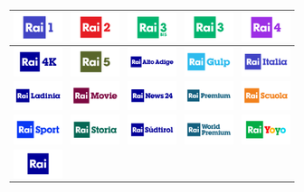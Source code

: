 | ![](https://raw.githubusercontent.com/RevGear/logo/master/International/Rai/Rai-1.png) | ![](https://raw.githubusercontent.com/RevGear/logo/master/International/Rai/Rai-2.png) | ![](https://raw.githubusercontent.com/RevGear/logo/master/International/Rai/Rai-3-Bis.png) | ![](https://raw.githubusercontent.com/RevGear/logo/master/International/Rai/Rai-3.png) | ![](https://raw.githubusercontent.com/RevGear/logo/master/International/Rai/Rai-4.png) | 
|:---:|:---:|:---:|:---:|:---:| 
| ![](https://raw.githubusercontent.com/RevGear/logo/master/International/Rai/Rai-4K.png) | ![](https://raw.githubusercontent.com/RevGear/logo/master/International/Rai/Rai-5.png) | ![](https://raw.githubusercontent.com/RevGear/logo/master/International/Rai/Rai-Alto-Adige.png) | ![](https://raw.githubusercontent.com/RevGear/logo/master/International/Rai/Rai-Gulp.png) | ![](https://raw.githubusercontent.com/RevGear/logo/master/International/Rai/Rai-Italia.png) | 
| ![](https://raw.githubusercontent.com/RevGear/logo/master/International/Rai/Rai-Ladinia.png) | ![](https://raw.githubusercontent.com/RevGear/logo/master/International/Rai/Rai-Movie.png) | ![](https://raw.githubusercontent.com/RevGear/logo/master/International/Rai/Rai-News24.png) | ![](https://raw.githubusercontent.com/RevGear/logo/master/International/Rai/Rai-Premium.png) | ![](https://raw.githubusercontent.com/RevGear/logo/master/International/Rai/Rai-Scuola.png) | 
| ![](https://raw.githubusercontent.com/RevGear/logo/master/International/Rai/Rai-Sport.png) | ![](https://raw.githubusercontent.com/RevGear/logo/master/International/Rai/Rai-Storia.png) | ![](https://raw.githubusercontent.com/RevGear/logo/master/International/Rai/Rai-Sudtirol.png) | ![](https://raw.githubusercontent.com/RevGear/logo/master/International/Rai/Rai-World-Premium.png) | ![](https://raw.githubusercontent.com/RevGear/logo/master/International/Rai/Rai-Yoyo.png) | 
| ![](https://raw.githubusercontent.com/RevGear/logo/master/International/Rai/Rai.png)  | 
